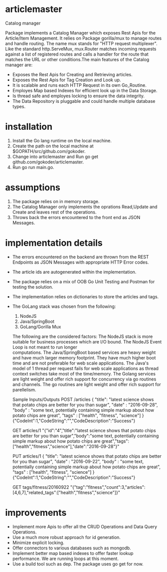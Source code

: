 # articlemaster
Catalog manager

Package implements a Catalog Manager which exposes Rest Apis for the Article/Item Management. It relies on Package gorilla/mux to manage routes and handle routing. The name mux stands for "HTTP request multiplexer". Like the standard http.ServeMux, mux.Router matches incoming requests against a list of registered routes and calls a handler for the route that matches the URL or other conditions.The main features of the Catalog manager are:
  * Exposes the Rest Apis for Creating and Retrieving articles.
  * Exposes the Rest Apis for Tag Creation and Look up.
  * It is scalable and runs each HTTP Request in its own Go_Routine.
  * Employes Map based Indexes for efficient look up in the Data Storage.
  * Is thread safe and employes locking to ensure the data integrity.
  * The Data Repository is pluggable and could handle multiple database types.
  
# installation
1. Install the Go lang runtime on the local machine.
2. Create the path on the local machine at $GOPATH/src/github.com/gokoder. 
3. Change into articlemaster and Run go get github.com/gokoder/articlemaster.
4. Run go run main.go.

# assumptions
1. The package relies on in memory storage.
2. The Catalog Manager only implements the oprations Read,Update and Create and leaves rest of the operations.
3. Throws back the errors encountered to the front end as JSON Messages.

# implementation details
  * The errors encountered on the backend are thrown from the REST Endpoints as JSON Messages with appropriate HTTP Error   codes.
  * The article ids are autogenerated within the implementation.
  * The package relies on a mix of OOB Go Unit Testing and Postman for testing the solution.
  * The implementation relies on dictionaries to store the articles and tags.
  * The GoLang stack was chosen from the following:
      1. NodeJS 
      2. Java/SpringBoot
      3. GoLang/Gorilla Mux
    
    The following are the considered factors:
    The NodeJS stack is more suitable for business processes which are I/O bound. The NodeJS Event Loop is not meant to run longer       
    computations.
    The Java/SpringBoot based services are heavy weight and have much larger memory footprint. They have much higher boot time and 
    are not preferable for web scale applications. The Java's model of 1 thread per request fails for web scale applications as thread 
    context switches take most of the time/memory.
    The Golang services are light weight and offer rich support for concurrency via go routines and channels. The go routines are light weight and offer rich support for parellelism.

    Sample Inputs/Outputs
    POST /articles
    {
      "title": "latest science shows that potato chips are better for you than sugar",
      "date" : "2016-09-28",
      "body" : "some text, potentially containing simple markup about how potato chips are great",
      "tags" : ["health", "fitness", "science"]
    }
    {"CodeInt":1,"CodeString":"","CodeDescription":"Success"}

    GET articles/1
    "{\"id\":\"4\",\"title\":\"latest science shows that potato chips are better for you than sugar\",\"body\":\"some text, potentially containing simple markup about how potato chips are great\",\"tags\":[\"health\",\"fitness\",\"science\"],\"date\":\"2016-09-28\"}"

    PUT articles/1
    {
      "title": "latest science shows that potato chips are better for you than sugar",
      "date" : "2016-09-22",
      "body" : "some text, potentially containing simple markup about how potato chips are great",
      "tags" : ["health", "fitness", "science"]
    }
    {"CodeInt":1,"CodeString":"","CodeDescription":"Success"}

    GET tags/fitness/20160922
    "{\"tag\":\"fitness\",\"count\":3,\"articles\":[4,6,7],\"related_tags\":[\"health\",\"fitness\",\"science\"]}"

 # improvements
   * Implement more Apis to offer all the CRUD Operations and Data Query Operations.
   * Use a much more robust approach for id generation.
   * Minimize explicit locking.
   * Offer connectors to various databases such as mongodb.
   * Implement better map based indexes to offer faster lookup performance. We are running loops at this moment.
   * Use a build tool such as dep. The package uses go get for now.
    
